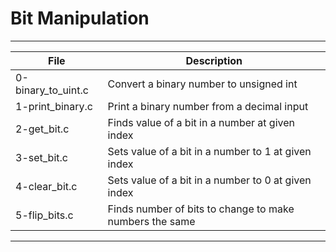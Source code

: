# Bit Manipulation
---
File|Description
---|---
0-binary\_to\_uint.c|Convert a binary number to unsigned int
1-print\_binary.c|Print a binary number from a decimal input
2-get\_bit.c|Finds value of a bit in a number at given index
3-set\_bit.c|Sets value of a bit in a number to 1 at given index
4-clear\_bit.c|Sets value of a bit in a number to 0 at given index
5-flip\_bits.c|Finds number of bits to change to make numbers the same
---
